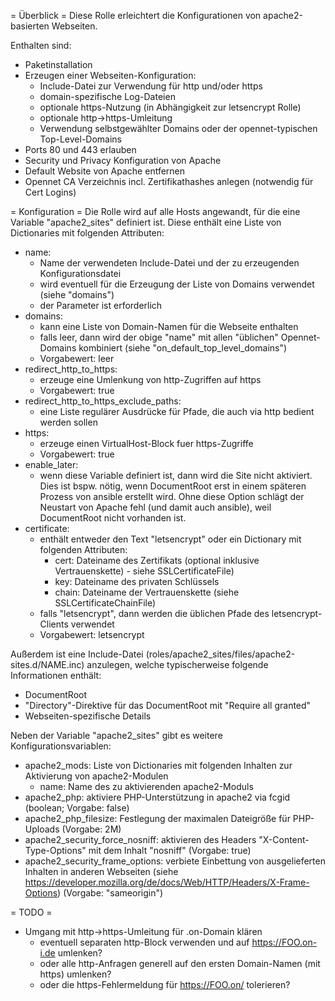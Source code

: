 = Überblick =
Diese Rolle erleichtert die Konfigurationen von apache2-basierten Webseiten.

Enthalten sind:
* Paketinstallation
* Erzeugen einer Webseiten-Konfiguration:
    * Include-Datei zur Verwendung für http und/oder https
    * domain-spezifische Log-Dateien
    * optionale https-Nutzung (in Abhängigkeit zur letsencrypt Rolle)
    * optionale http->https-Umleitung
    * Verwendung selbstgewählter Domains oder der opennet-typischen Top-Level-Domains
* Ports 80 und 443 erlauben
* Security und Privacy Konfiguration von Apache
* Default Website von Apache entfernen
* Opennet CA Verzeichnis incl. Zertifikathashes anlegen (notwendig für Cert Logins)

= Konfiguration =
Die Rolle wird auf alle Hosts angewandt, für die eine Variable "apache2_sites" definiert ist.
Diese enthält eine Liste von Dictionaries mit folgenden Attributen:
* name:
    * Name der verwendeten Include-Datei und der zu erzeugenden Konfigurationsdatei
    * wird eventuell für die Erzeugung der Liste von Domains verwendet (siehe "domains")
    * der Parameter ist erforderlich
* domains:
    * kann eine Liste von Domain-Namen für die Webseite enthalten
    * falls leer, dann wird der obige "name" mit allen "üblichen" Opennet-Domains kombiniert
      (siehe "on_default_top_level_domains")
    * Vorgabewert: leer
* redirect_http_to_https:
    * erzeuge eine Umlenkung von http-Zugriffen auf https
    * Vorgabewert: true
* redirect_http_to_https_exclude_paths:
    * eine Liste regulärer Ausdrücke für Pfade, die auch via http bedient werden sollen
* https:
    * erzeuge einen VirtualHost-Block fuer https-Zugriffe
    * Vorgabewert: true
* enable_later:
    * wenn diese Variable definiert ist, dann wird die Site nicht aktiviert. Dies ist bspw.
      nötig, wenn DocumentRoot erst in einem späteren Prozess von ansible erstellt wird.
      Ohne diese Option schlägt der Neustart von Apache fehl (und damit auch ansible),
      weil DocumentRoot nicht vorhanden ist.
* certificate:
    * enthält entweder den Text "letsencrypt" oder ein Dictionary mit folgenden Attributen:
        * cert: Dateiname des Zertifikats
          (optional inklusive Vertrauenskette) - siehe SSLCertificateFile)
        * key: Dateiname des privaten Schlüssels
        * chain: Dateiname der Vertrauenskette (siehe SSLCertificateChainFile)
    * falls "letsencrypt", dann werden die üblichen Pfade des letsencrypt-Clients verwendet
    * Vorgabewert: letsencrypt

Außerdem ist eine Include-Datei (roles/apache2_sites/files/apache2-sites.d/NAME.inc) anzulegen,
welche typischerweise folgende Informationen enthält:
* DocumentRoot
* "Directory"-Direktive für das DocumentRoot mit "Require all granted"
* Webseiten-spezifische Details

Neben der Variable "apache2_sites" gibt es weitere Konfigurationsvariablen:
* apache2_mods: Liste von Dictionaries mit folgenden Inhalten zur Aktivierung von apache2-Modulen
    * name: Name des zu aktivierenden apache2-Moduls
* apache2_php: aktiviere PHP-Unterstützung in apache2 via fcgid (boolean; Vorgabe: false)
* apache2_php_filesize: Festlegung der maximalen Dateigröße für PHP-Uploads (Vorgabe: 2M)
* apache2_security_force_nosniff: aktivieren des Headers "X-Content-Type-Options" mit dem Inhalt
  "nosniff" (Vorgabe: true)
* apache2_security_frame_options: verbiete Einbettung von ausgelieferten Inhalten in anderen
  Webseiten (siehe https://developer.mozilla.org/de/docs/Web/HTTP/Headers/X-Frame-Options)
  (Vorgabe: "sameorigin")

= TODO =
* Umgang mit http->https-Umleitung für .on-Domain klären
    * eventuell separaten http-Block verwenden und auf https://FOO.on-i.de umlenken?
    * oder alle http-Anfragen generell auf den ersten Domain-Namen (mit https) umlenken?
    * oder die https-Fehlermeldung für https://FOO.on/ tolerieren?
